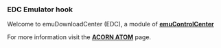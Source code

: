 ### EDC Emulator hook

Welcome to emuDownloadCenter (EDC), a module of [**emuControlCenter**](https://github.com/PhoenixInteractiveNL/emuControlCenter/wiki/)

For more information visit the [**ACORN ATOM**](https://github.com/PhoenixInteractiveNL/emuDownloadCenter/wiki/Emulator-atom#menu) page.
